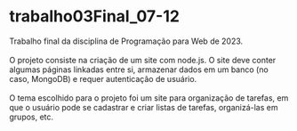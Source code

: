 # trabalho03Final_07-12
Trabalho final da disciplina de Programação para Web de 2023. <br> <br>
O projeto consiste na criação de um site com node.js. O site deve conter algumas páginas linkadas entre si, armazenar dados em um banco (no caso, MongoDB) e requer autenticação de usuário. <br> <br>
O tema escolhido para o projeto foi um site para organização de tarefas, em que o usuário pode se cadastrar e criar listas de tarefas, organizá-las em grupos, etc.
